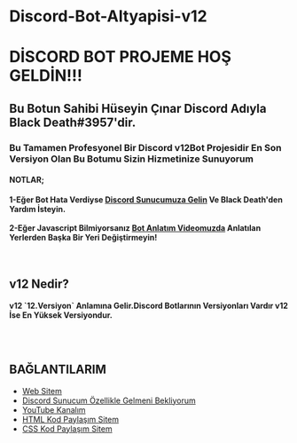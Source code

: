 # Discord-Bot-Altyapisi-v12
<h1>DİSCORD BOT PROJEME HOŞ GELDİN!!!</h1>
<h2>Bu Botun Sahibi Hüseyin Çınar Discord Adıyla Black Death#3957'dir.</h2>
<h3>Bu Tamamen Profesyonel Bir Discord v12Bot Projesidir
En Son Versiyon Olan Bu Botumu Sizin Hizmetinize Sunuyorum</h3>

<h4>NOTLAR;</h4>
<b>1-Eğer Bot Hata Verdiyse <a href="https://discord.io/ythuseyincinar" target="_blank">Discord Sunucumuza Gelin</a> Ve Black Death'den Yardım İsteyin. <br><br>
2-Eğer Javascript Bilmiyorsanız <a href="https://www.youtube.com/watch?v=9P7Mjfvia7w" target="_blank">Bot Anlatım Videomuzda</a> Anlatılan Yerlerden Başka Bir Yeri Değiştirmeyin!</b> <br><br><br>

<h2>v12 Nedir?</h2>
<p><b>v12 `12.Versiyon` Anlamına Gelir.Discord Botlarının Versiyonları Vardır v12 İse En Yüksek Versiyondur.</b></p><br><br>

<h2>BAĞLANTILARIM</h2>
<ul>
  <li>
  <a href="https://futuree.netlify.app" target="_blank">Web Sitem</a><br>
  </li>
  <li>
  <a href="https://discord.io/ythuseyincinar" target="_blank">Discord Sunucum Özellikle Gelmeni Bekliyorum</a><br>
  </li>
  <li>
  <a href="https://www.youtube.com/channel/UCHMf4qpv2a1xO0pfm4cshMQ/featured" target="_blank">YouTube Kanalım</a><br>
  </li>
  <li>
  <a href="https://prohtmlcod.tr.gg/" target="_blank">HTML Kod Paylaşım Sitem</a><br>
  </li>
  <li>
  <a href="https://procsscod.tr.gg/" target="_blank">CSS Kod Paylaşım Sitem</a>
  </li>
</ul>
